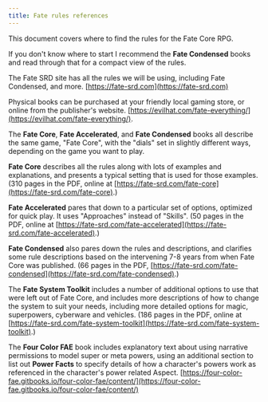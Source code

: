 ```yaml
---
title: Fate rules references
---
```


This document covers where to find the rules for the Fate Core RPG.

If you don't know where to start I recommend the **Fate Condensed**
books and read through that for a compact view of the rules.

The Fate SRD site has all the rules we will be using, including Fate
Condensed, and more.
[https://fate-srd.com](https://fate-srd.com)

Physical books can be purchased at your friendly local gaming store, or
online from the publisher's website.
[https://evilhat.com/fate-everything/](https://evilhat.com/fate-everything/).

The **Fate Core**, **Fate Accelerated**, and **Fate Condensed** books
all describe the same game, "Fate Core", with the "dials" set in
slightly different ways, depending on the game you want to play.

**Fate Core** describes all the rules along with lots of examples and
explanations, and presents a typical setting that is used for those
examples. (310 pages in the PDF, online at
[https://fate-srd.com/fate-core](https://fate-srd.com/fate-core).)

**Fate Accelerated** pares that down to a particular set of options,
optimized for quick play. It uses "Approaches" instead of "Skills". (50
pages in the PDF, online at
[https://fate-srd.com/fate-accelerated](https://fate-srd.com/fate-accelerated).)

**Fate Condensed** also pares down the rules and descriptions, and
clarifies some rule descriptions based on the intervening 7-8 years from
when Fate Core was published. (66 pages in the PDF,
[https://fate-srd.com/fate-condensed](https://fate-srd.com/fate-condensed).)

The **Fate System Toolkit** includes a number of additional options to
use that were left out of Fate Core, and includes more descriptions of
how to change the system to suit your needs, including more detailed
options for magic, superpowers, cyberware and vehicles. (186 pages in
the PDF, online at
[https://fate-srd.com/fate-system-toolkit](https://fate-srd.com/fate-system-toolkit).)

The **Four Color FAE** book includes explanatory text about using narrative permissions to model super or meta powers, using an additional section to list out **Power Facts** to specify details of how a character's powers work as referenced in the character's power related Aspect.
[https://four-color-fae.gitbooks.io/four-color-fae/content/](https://four-color-fae.gitbooks.io/four-color-fae/content/)
